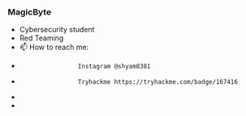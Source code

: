 ### MagicByte
- Cybersecurity student
- Red Teaming
- 📫 How to reach me: 
-                     Instagram @shyam8381
-                     Tryhackme https://tryhackme.com/badge/167416                   
- 
- 

